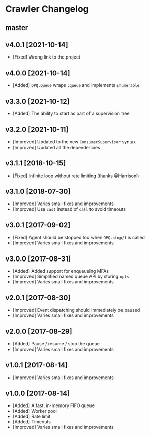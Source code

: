 # Crawler Changelog

## master

## v4.0.1 [2021-10-14]

- [Fixed] Wrong link to the project

## v4.0.0 [2021-10-14]

- [Added] `OPQ.Queue` wraps `:queue` and implements `Enumerable`

## v3.3.0 [2021-10-12]

- [Added] The ability to start as part of a supervision tree

## v3.2.0 [2021-10-11]

- [Improved] Updated to the new `ConsumerSupervisor` syntax
- [Improved] Updated all the dependencies

## v3.1.1 [2018-10-15]

- [Fixed] Infinite loop without rate limiting (thanks @Harrisonl)

## v3.1.0 [2018-07-30]

- [Improved] Varies small fixes and improvements
- [Improved] Use `cast` instead of `call` to avoid timeouts

## v3.0.1 [2017-09-02]

- [Fixed] Agent should be stopped too when `OPQ.stop/1` is called
- [Improved] Varies small fixes and improvements

## v3.0.0 [2017-08-31]

- [Added] Added support for enqueueing MFAs
- [Improved] Simplified named queue API by storing `opts`
- [Improved] Varies small fixes and improvements

## v2.0.1 [2017-08-30]

- [Improved] Event dispatching should immediately be paused
- [Improved] Varies small fixes and improvements

## v2.0.0 [2017-08-29]

- [Added] Pause / resume / stop the queue
- [Improved] Varies small fixes and improvements

## v1.0.1 [2017-08-14]

- [Improved] Varies small fixes and improvements

## v1.0.0 [2017-08-14]

- [Added] A fast, in-memory FIFO queue
- [Added] Worker pool
- [Added] Rate limit
- [Added] Timeouts
- [Improved] Varies small fixes and improvements
